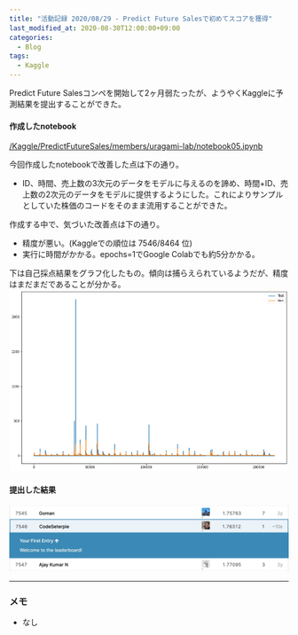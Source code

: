 ```yaml
---
title: "活動記録 2020/08/29 - Predict Future Salesで初めてスコアを獲得"
last_modified_at: 2020-08-30T12:00:00+09:00
categories:
  - Blog
tags:
  - Kaggle
---
```


Predict Future Salesコンペを開始して2ヶ月弱たったが、ようやくKaggleに予測結果を提出することができた。

#### 作成したnotebook
[/Kaggle/PredictFutureSales/members/uragami-lab/notebook05.ipynb](https://github.com/CodeSeterpie/CodeSeterpie/blob/develop/Kaggle/PredictFutureSales/members/uragami-lab/notebook05.ipynb)

今回作成したnotebookで改善した点は下の通り。
* ID、時間、売上数の3次元のデータをモデルに与えるのを諦め、時間+ID、売上数の2次元のデータをモデルに提供するようにした。これによりサンプルとしていた株価のコードをそのまま流用することができた。

作成する中で、気づいた改善点は下の通り。
* 精度が悪い。(Kaggleでの順位は 7546/8464 位)
* 実行に時間がかかる。epochs=1でGoogle Colabでも約5分かかる。

下は自己採点結果をグラフ化したもの。傾向は捕らえられているようだが、精度はまだまだであることが分かる。
<img src="/assets/images/posts/report_20200829/validation_result.png" width="800">

#### 提出した結果

<img src="/assets/images/posts/report_20200829/PredictFutureSalesScore.jpg" width="800">

---

### メモ
* なし

